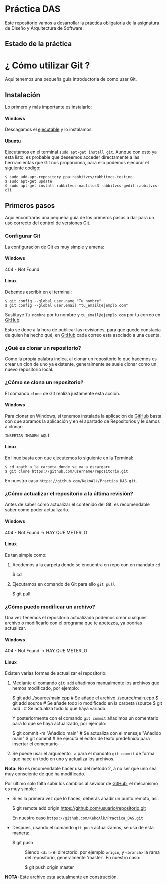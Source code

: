 Práctica DAS
============

Este repositorio vamos a desarrollar la [práctica obligatoria](https://github.com/KekoAlk/Practica_DAS/blob/master/enunciado.pdf?raw=true) de la asignatura de Diseño y Arquitectura de Software.


Estado de la práctica
---------------------

¿ Cómo utilizar Git ?
=====================
Aqui tenemos una pequeña guia introductoria de como usar Git.

Instalación
-----------

Lo primero y más importante es instalarlo:

#### Windows

Descagamos el [ejecutable](http://github-windows.s3.amazonaws.com/GitHubSetup.exe) y lo instalamos.

#### Ubuntu

Ejecutamos en el terminal `sudo apt-get install git`. Aunque con esto ya esta listo, es probable que deseemos acceder directamente a las herrramientas que Git nos proporciona, para ello podemos ejecurar el siguiente código:

    $ sudo add-apt-repository ppa:rabbitvcs/rabbitvcs-testing
    $ sudo apt-get update
    $ sudo apt-get install rabbitvcs-nautilus3 rabbitvcs-gedit rabbitvcs-cli

Primeros pasos
--------------

Aqui encontrarás una pequeña guía de los primeros pasos a dar para un uso correcto del control de versiones Git.

### Configurar Git

La configuración de Git es muy simple y amena:

#### Windows
404 - Not Found

#### Linux
Debemos escribir en el terminal:

    $ git config --global user.name "Tu nombre"
    $ git config --global user.email "tu_email@ejemplo.com"
Sustituye `Tu nombre` por tu nombre  y `tu_email@ejemplo.com` por tu correo en [GitHub](https://github.com/).

Esto se debe a la hora de publicar las revisiones, para que quede constacia de quien ha hecho qué, en [GitHub](https://github.com/) cada correo esta asociado a una cuenta.

### ¿Qué es clonar un repositorio?

Como la propia palabra indica, al clonar un repositorio lo que hacemos es crear un clon de uno ya existente, generalmente se suele clonar como un nuevo repositorio local.

### ¿Cómo se clona un repositorio?

El comando `clone` de Git realiza justamente esta acción.

#### Windows
Para clonar en Windows, si tenemos instalada la aplicación de [GitHub](https://github.com/) basta con que abramos la aplicación y en el apartado de Repositorios y le damos a clonar:

    INSERTAR IMAGEN AQUÍ

#### Linux
En linux basta con que ejecutemos lo siguiente en la Terminal:

    $ cd <path a la carpeta donde se va a escargar>
    $ git clone https://github.com/username/repositorio.git

En nuestro caso `https://github.com/KekoAlk/Practica_DAS.git`.

### ¿Cómo actualizar el repositorio a la última revisión?

Antes de saber cómo actualizar el contenido del Git, es recomendable saber como poder actualizarlo.

#### Windows
404 - Not Found -> HAY QUE METERLO

#### Linux
Es tan simple como:

1. Acedemos a la carpeta donde se encuentra en repo con en mandato `cd`


    $ cd <path de la carpeta>
    
2. Ejecutamos en comando de Git para ello `git pull`


    $ git pull

### ¿Cómo puedo modificar un archivo?

Una vez tenemos el repositorio actualizado podemos crear cualquier archivo o modificarlo con el programa que te apetezca, ya podrías actualizar.

#### Windows
404 - Not Found -> HAY QUE METERLO

#### Linux
Existen varias formas de actualizar el repositorio:

1. Mediante el comando `git add` añadimos manualmente los archivos que hemos modificado, por ejemplo:


    $ git add ./source/main.cpp  # Se añade el archivo ./source/main.cpp
    $ git add source             # Se añade todo lo modificado en la carpeta /source
    $ git add .                  # Se actualiza todo lo que haya variado.
    
    Y posteriormente con el comando `git commit` añadimos un comentario para lo que se haya actualizado, por ejemplo:

    $ git commit -m "Añadido main"  # Se actualiza con el mensaje "Añadido main"
    $ git commit                    # Se ejecuta el editor de texto predefinido para insertar el comentario
    
2. Se puede usar el argumento `-a` para el mandato `git commit` de forma que hace un todo en uno y actualiza los archivos.

**Nota:** No es recomendable hacer uso del método 2, a no ser que uno sea muy consciente de qué ha modificado.

Por último solo falta subir los cambios al sevidor de [GitHub](https://github.com/), el mécanismo es muy simple:

* Si es la primera vez que lo haces, deberás añadir un punto remoto, así:


    $ git remote add origin https://github.com/usuario/repositorio.git
    
    En nuestro caso `https://github.com/KekoAlk/Practica_DAS.git`

* Despues, usando el comando `git push` actualizamos, se usa de esta manera:


    $ git push <dir> <brach>

    Siendo `<dir>` el directorio, por ejemplo `origin`, y `<branch>` la rama del repositorio, generalmente 'master'. En nuestro caso:

    $ git push origin master

**NOTA:** Este archivo esta actualmente en construcción.
